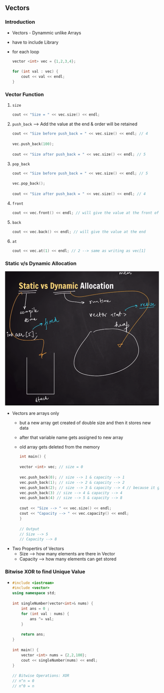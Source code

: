 ## Vectors

### Introduction
- Vectors - Dynammic unlike Arrays
- have to include <vector> Library
- for each loop 

    ```c++
    vector <int> vec = {1,2,3,4};

    for (int val : vec) {
        cout << val << endl;
    }
    ```

### Vector Function 
1. `size`
    ```c++
    cout << "Size = " << vec.size() << endl;
    ```
2. `push_back` --> Add the value at the end & order will be retained
    ```c++
    cout << "Size before push_back = " << vec.size() << endl; // 4

    vec.push_back(100);
    
    cout << "Size after push_back = " << vec.size() << endl; // 5
    ```
3. `pop_back`
    ```c++
    cout << "Size before push_back = " << vec.size() << endl; // 5

    vec.pop_back();
    
    cout << "Size after push_back = " << vec.size() << endl; // 4

    ```
4. `front`
    ```c++
    cout << vec.front() << endl; // will give the value at the front of the vector
    ```
5. `back`
    ```c++
    cout << vec.back() << endl; // will give the value at the end
    ```
6. `at`
    ```c++
    cout << vec.at(1) << endl; // 2 --> same as writing as vec[1] 
    ```

### Static v/s Dynamic Allocation

![Memory Allocation](image.png)


- Vectors are arrays only
    - but a new array get created of double size and then it stores new data
    - after that variable name gets assigned to new array
    - old array gets deleted from the memory

        ```c++
        int main() {

        vector <int> vec; // size = 0

        vec.push_back(0); // size --> 1 & capacity --> 1 
        vec.push_back(1); // size --> 2 & capacity --> 2
        vec.push_back(2); // size --> 3 & capacity --> 4 // because it gets double every time it needs to add element to vector
        vec.push_back(3) // size --> 4 & capacity --> 4
        vec.push_back(4) // size --> 5 & capacity --> 8

        cout << "Size --> " << vec.size() << endl;
        cout << "Capacity --> " << vec.capacity() << endl;
        }

        // Output
        // Size --> 5
        // Capacity --> 8
        ```
- Two Propertirs of Vectors
    - Size --> how many elements are there in Vector
    - Capacity --> how many elements can get stored

### Bitwise XOR to find Unique Value

- 
    ```c++
    #include <iostream>
    #include <vector>
    using namespace std;

    int singleNumber(vector<int>& nums) {
        int ans = 0 ;
        for (int val : nums) {
            ans ^= val;
        }

        return ans;
    }

    int main() {
        vector <int> nums = {2,2,100};
        cout << singleNumber(nums) << endl;
    }

    // Bitwise Operations: XOR
    // n^n = 0
    // n^0 = n

    ```